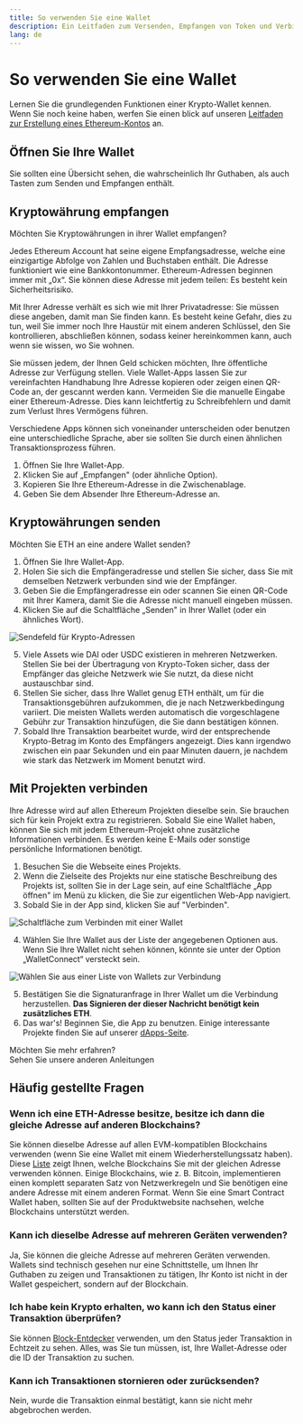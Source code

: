 ```yaml
---
title: So verwenden Sie eine Wallet
description: Ein Leitfaden zum Versenden, Empfangen von Token und Verbinden mit Web-3 Projekten.
lang: de
---
```


# So verwenden Sie eine Wallet

Lernen Sie die grundlegenden Funktionen einer Krypto-Wallet kennen. Wenn Sie noch keine haben, werfen Sie einen blick auf unseren [Leitfaden zur Erstellung eines Ethereum-Kontos](/guides/how-to-create-an-ethereum-account/) an.

## Öffnen Sie Ihre Wallet

Sie sollten eine Übersicht sehen, die wahrscheinlich Ihr Guthaben, als auch Tasten zum Senden und Empfangen enthält.

## Kryptowährung empfangen

Möchten Sie Kryptowährungen in ihrer Wallet empfangen?

Jedes Ethereum Account hat seine eigene Empfangsadresse, welche eine einzigartige Abfolge von Zahlen und Buchstaben enthält. Die Adresse funktioniert wie eine Bankkontonummer. Ethereum-Adressen beginnen immer mit „0x“. Sie können diese Adresse mit jedem teilen: Es besteht kein Sicherheitsrisiko.

Mit Ihrer Adresse verhält es sich wie mit Ihrer Privatadresse: Sie müssen diese angeben, damit man Sie finden kann. Es besteht keine Gefahr, dies zu tun, weil Sie immer noch Ihre Haustür mit einem anderen Schlüssel, den Sie kontrollieren, abschließen können, sodass keiner hereinkommen kann, auch wenn sie wissen, wo Sie wohnen.

Sie müssen jedem, der Ihnen Geld schicken möchten, Ihre öffentliche Adresse zur Verfügung stellen. Viele Wallet-Apps lassen Sie zur vereinfachten Handhabung Ihre Adresse kopieren oder zeigen einen QR-Code an, der gescannt werden kann. Vermeiden Sie die manuelle Eingabe einer Ethereum-Adresse. Dies kann leichtfertig zu Schreibfehlern und damit zum Verlust Ihres Vermögens führen.

Verschiedene Apps können sich voneinander unterscheiden oder benutzen eine unterschiedliche Sprache, aber sie sollten Sie durch einen ähnlichen Transaktionsprozess führen.

1. Öffnen Sie Ihre Wallet-App.
2. Klicken Sie auf „Empfangen" (oder ähnliche Option).
3. Kopieren Sie Ihre Ethereum-Adresse in die Zwischenablage.
4. Geben Sie dem Absender Ihre Ethereum-Adresse an.

## Kryptowährungen senden

Möchten Sie ETH an eine andere Wallet senden?

1. Öffnen Sie Ihre Wallet-App.
2. Holen Sie sich die Empfängeradresse und stellen Sie sicher, dass Sie mit demselben Netzwerk verbunden sind wie der Empfänger.
3. Geben Sie die Empfängeradresse ein oder scannen Sie einen QR-Code mit Ihrer Kamera, damit Sie die Adresse nicht manuell eingeben müssen.
4. Klicken Sie auf die Schaltfläche „Senden" in Ihrer Wallet (oder ein ähnliches Wort).

![Sendefeld für Krypto-Adressen](./send.png)
<br/>

5. Viele Assets wie DAI oder USDC existieren in mehreren Netzwerken. Stellen Sie bei der Übertragung von Krypto-Token sicher, dass der Empfänger das gleiche Netzwerk wie Sie nutzt, da diese nicht austauschbar sind.
6. Stellen Sie sicher, dass Ihre Wallet genug ETH enthält, um für die Transaktionsgebühren aufzukommen, die je nach Netzwerkbedingung variiert. Die meisten Wallets werden automatisch die vorgeschlagene Gebühr zur Transaktion hinzufügen, die Sie dann bestätigen können.
7. Sobald Ihre Transaktion bearbeitet wurde, wird der entsprechende Krypto-Betrag im Konto des Empfängers angezeigt. Dies kann irgendwo zwischen ein paar Sekunden und ein paar Minuten dauern, je nachdem wie stark das Netzwerk im Moment benutzt wird.

## Mit Projekten verbinden

Ihre Adresse wird auf allen Ethereum Projekten dieselbe sein. Sie brauchen sich für kein Projekt extra zu registrieren. Sobald Sie eine Wallet haben, können Sie sich mit jedem Ethereum-Projekt ohne zusätzliche Informationen verbinden. Es werden keine E-Mails oder sonstige persönliche Informationen benötigt.

1. Besuchen Sie die Webseite eines Projekts.
2. Wenn die Zielseite des Projekts nur eine statische Beschreibung des Projekts ist, sollten Sie in der Lage sein, auf eine Schaltfläche „App öffnen" im Menü zu klicken, die Sie zur eigentlichen Web-App navigiert.
3. Sobald Sie in der App sind, klicken Sie auf "Verbinden".

![Schaltfläche zum Verbinden mit einer Wallet](./connect1.png)

4. Wählen Sie Ihre Wallet aus der Liste der angegebenen Optionen aus. Wenn Sie Ihre Wallet nicht sehen können, könnte sie unter der Option „WalletConnect“ versteckt sein.

![Wählen Sie aus einer Liste von Wallets zur Verbindung](./connect2.png)

5. Bestätigen Sie die Signaturanfrage in Ihrer Wallet um die Verbindung herzustellen. **Das Signieren der dieser Nachricht benötigt kein zusätzliches ETH**.
6. Das war's! Beginnen Sie, die App zu benutzen. Einige interessante Projekte finden Sie auf unserer [dApps-Seite](/dapps/#explore). <br />

<InfoBanner shouldSpaceBetween emoji=":eyes:">
  <div>Möchten Sie mehr erfahren?</div>
  <ButtonLink to="/guides/">
    Sehen Sie unsere anderen Anleitungen
  </ButtonLink>
</InfoBanner>

## Häufig gestellte Fragen

### Wenn ich eine ETH-Adresse besitze, besitze ich dann die gleiche Adresse auf anderen Blockchains?

Sie können dieselbe Adresse auf allen EVM-kompatiblen Blockchains verwenden (wenn Sie eine Wallet mit einem Wiederherstellungssatz haben). Diese [Liste](https://chainlist.org/) zeigt Ihnen, welche Blockchains Sie mit der gleichen Adresse verwenden können. Einige Blockchains, wie z. B. Bitcoin, implementieren einen komplett separaten Satz von Netzwerkregeln und Sie benötigen eine andere Adresse mit einem anderen Format. Wenn Sie eine Smart Contract Wallet haben, sollten Sie auf der Produktwebsite nachsehen, welche Blockchains unterstützt werden.

### Kann ich dieselbe Adresse auf mehreren Geräten verwenden?

Ja, Sie können die gleiche Adresse auf mehreren Geräten verwenden. Wallets sind technisch gesehen nur eine Schnittstelle, um Ihnen Ihr Guthaben zu zeigen und Transaktionen zu tätigen, Ihr Konto ist nicht in der Wallet gespeichert, sondern auf der Blockchain.

### Ich habe kein Krypto erhalten, wo kann ich den Status einer Transaktion überprüfen?

Sie können [Block-Entdecker](/developers/docs/data-and-analytics/block-explorers/) verwenden, um den Status jeder Transaktion in Echtzeit zu sehen. Alles, was Sie tun müssen, ist, Ihre Wallet-Adresse oder die ID der Transaktion zu suchen.

### Kann ich Transaktionen stornieren oder zurücksenden?

Nein, wurde die Transaktion einmal bestätigt, kann sie nicht mehr abgebrochen werden.
